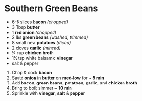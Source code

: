 # Southern Green Beans

* 6-8 slices **bacon** *(chopped)*
* 3 Tbsp **butter**
* 1 **red onion** *(chopped)*
* 2 lbs **green beans** *(washed, trimmed)*
* 8 small new **potatoes** *(diced)*
* 2 cloves **garlic** *(minced)*
* ¼ cup **chicken broth**
* 1½ tsp white balsamic **vinegar**
* salt & pepper

1. Chop & cook **bacon**
1. Sauté **onion** in **butter** on **med-low** for ~ **5 min**
1. Add **bacon**, **green beans**, **potatoes**, **garlic**, and **chicken broth**
1. Bring to boil; simmer ~ **10 min**
1. Sprinkle with **vinegar**, **salt** & **pepper**
